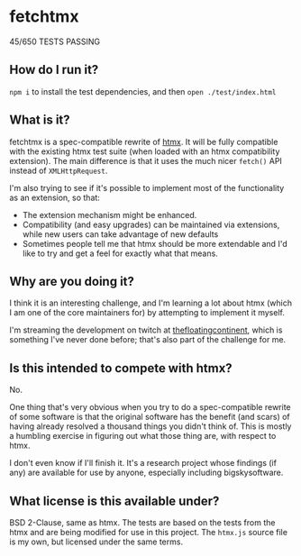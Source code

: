# fetchtmx

45/650 TESTS PASSING

## How do I run it?
`npm i` to install the test dependencies, and then `open ./test/index.html`

## What is it?
fetchtmx is a spec-compatible rewrite of [htmx](https://htmx.org/). It will be fully compatible with
the existing htmx test suite (when loaded with an htmx compatibility extension). The main difference
is that it uses the much nicer `fetch()` API instead of `XMLHttpRequest`.

I'm also trying to see if it's possible to implement most of the functionality as an extension, so
that:

  * The extension mechanism might be enhanced.
  * Compatibility (and easy upgrades) can be maintained via extensions, while new users can take
    advantage of new defaults
  * Sometimes people tell me that htmx should be more extendable and I'd like to try and get a feel
    for exactly what that means.

## Why are you doing it?
I think it is an interesting challenge, and I'm learning a lot about htmx (which I am one of the
core maintainers for) by attempting to implement it myself.

I'm streaming the development on twitch at
[thefloatingcontinent](https://twitch.tv/thefloatingcontinent), which is something I've never done
before; that's also part of the challenge for me.

## Is this intended to compete with htmx?
No.

One thing that's very obvious when you try to do a spec-compatible rewrite of some software is that
the original software has the benefit (and scars) of having already resolved a thousand things you
didn't think of. This is mostly a humbling exercise in figuring out what those thing are, with
respect to htmx.

I don't even know if I'll finish it. It's a research project whose findings (if any) are
available for use by anyone, especially including bigskysoftware.

## What license is this available under?
BSD 2-Clause, same as htmx. The tests are based on the tests from the htmx and are being modified
for use in this project. The `htmx.js` source file is my own, but licensed under the same terms.
